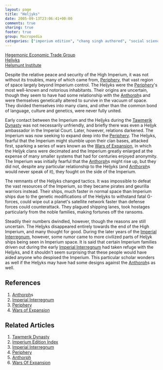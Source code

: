 ```yaml
---
layout: page
title: "Heljyks"
date: 2005-09-13T23:06:41+00:00
comments: true
sharing: true
footer: true
group: Macropedia
categories: ["imperium edition", "chang singh authored", "social sciences"]
---
```


<div class='row'>
	<div class='col-md-4'><a href='/macropedia/hegemonic-economic-trade-group'>Hegemonic Economic Trade Group</a></div>
	<div class='col-md-4'><a href='/macropedia/heljyks'>Heljyks</a></div>
	<div class='col-md-4'><a href='/macropedia/helsmunt-institute'>Helsmunt Institute</a></div>
</div>


Despite the relative peace and security of the High Imperium, it was not without its troubles, many of which came from,  [Periphery](/macropedia/periphery), that vast region of space largely beyond Imperium control.  The Heljyks were the [Periphery](/macropedia/periphery)'s most well-known and notorious inhabitants.  Their origins are uncertain, though they seem to have had some relationship with the [Anthorph](/macropedia/anthorph)s and were themselves genetically altered to survive in the vacuum of space.  They divided themselves into many clans, and other than the common bond of language, culture and genetics, were never fully united.

Early contact between the Imperium and the Heljyks during the [Tawmerik Dynasty](/macropedia/tawmerik-dynasty) was not necessarily unfriendly, and briefly there was even a Heljyk ambassador in the Imperial Court.  Later, however, relations darkened.  The Imperium was now seeking to expand deep into the [Periphery](/macropedia/periphery).  The Heljyks, fearful that the Imperium might stumble upon their clan bases, attacked first, sparking a series of wars known as the [Wars of Expansion](/macropedia/wars-of-expansion), in which the Heljyk clans were decimated and the Imperium greatly enlarged at the expense of many smaller systems that had for centuries enjoyed anonymity.  The Imperium was initially fearful that the [Anthorph](/macropedia/anthorph)s might rise up, but they did not, despite any particular relationship to the Heljyks (and [Anthorph](/macropedia/anthorph)s would never speak of it), they fought on the side of the Imperium.

The remnants of the Heljyks changed tactics.  It was impossible to defeat the vast resources of the Imperium, so they became pirates and geurilla warriors instead.  Their ships, much faster in normal space than Imperium ships due to the genetic modifications of the Heljyks to withstand fatal G-forces, could wipe out a planet's satellite network faster than defense forces could counterattack.  They plagued shipping lanes, took hostages particularly from the noble families, making fortunes off the ransoms.

Steadily their numbers dwindled, however, though the reasons are still uncertain.  The Heljyks disappeared entirely towards the end of the High Imperium, and many thought for good.  During the later years of the [Imperial Interregnum](/macropedia/imperial-interregnum), however, some rumor came to more civilized parts of Heljyk ships being seen in Imperium space.  It is said that certain Imperium families driven out during the early [Imperial Interregnum](/macropedia/imperial-interregnum) had taken refuge with the Heljyks, and it shouldn't seem surprising that these people would have aided anyone who despised the Imperium.  This particular scholar wonders as well if the Heljyks may have had some designs against the [Anthorph](/macropedia/anthorph)s as well.

## References
1. [Anthorph](/macropedia/anthorph)s
1. [Imperial Interregnum](/macropedia/imperial-interregnum)
1. [Periphery](/macropedia/periphery)
1. [Wars of Expansion](/macropedia/wars-of-expansion)

## Related Articles

1. [Tawmerik Dynasty](/macropedia/tawmerik-dynasty)
2. [Imperium Edition Index](/macropedia/imperium-edition-index)
3. [Imperial Interregnum](/macropedia/imperial-interregnum)
4. [Periphery](/macropedia/periphery)
5. [Anthorph](/macropedia/anthorph)
6. [Wars Of Expansion](/macropedia/wars-of-expansion)



  
